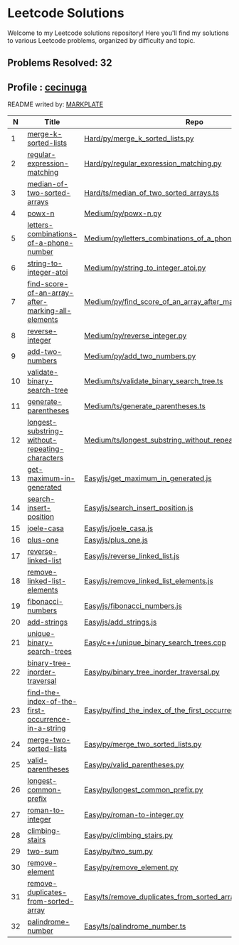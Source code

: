 

**Leetcode Solutions**
======================

  

Welcome to my Leetcode solutions repository! Here you'll find my solutions to various Leetcode problems, organized by difficulty and topic.

**Problems Resolved: 32**
-------------------------

**Profile :
[cecinuga](https://leetcode.com/u//)**
--------------------------------------------------

  

README writed by: [MARKPLATE](https://github.com/cecinuga/markplate)

| N | Title | Repo | Difficulty | Language |
| --- | --- | --- | --- | --- |
| 1 | [merge-k-sorted-lists](https://leetcode.com/problems/merge-k-sorted-lists/description/) | [Hard/py/merge\_k\_sorted\_lists.py](https://github.com/cecinuga/Leetcode/tree/main/Hard/py/merge_k_sorted_lists.py) | Hard | py |
| 2 | [regular-expression-matching](https://leetcode.com/problems/regular-expression-matching/description/) | [Hard/py/regular\_expression\_matching.py](https://github.com/cecinuga/Leetcode/tree/main/Hard/py/regular_expression_matching.py) | Hard | py |
| 3 | [median-of-two-sorted-arrays](https://leetcode.com/problems/median-of-two-sorted-arrays/description/) | [Hard/ts/median\_of\_two\_sorted\_arrays.ts](https://github.com/cecinuga/Leetcode/tree/main/Hard/ts/median_of_two_sorted_arrays.ts) | Hard | ts |
| 4 | [powx-n](https://leetcode.com/problems/powx-n/description/) | [Medium/py/powx-n.py](https://github.com/cecinuga/Leetcode/tree/main/Medium/py/powx-n.py) | Medium | py |
| 5 | [letters-combinations-of-a-phone-number](https://leetcode.com/problems/letters-combinations-of-a-phone-number/description/) | [Medium/py/letters\_combinations\_of\_a\_phone\_number.py](https://github.com/cecinuga/Leetcode/tree/main/Medium/py/letters_combinations_of_a_phone_number.py) | Medium | py |
| 6 | [string-to-integer-atoi](https://leetcode.com/problems/string-to-integer-atoi/description/) | [Medium/py/string\_to\_integer\_atoi.py](https://github.com/cecinuga/Leetcode/tree/main/Medium/py/string_to_integer_atoi.py) | Medium | py |
| 7 | [find-score-of-an-array-after-marking-all-elements](https://leetcode.com/problems/find-score-of-an-array-after-marking-all-elements/description/) | [Medium/py/find\_score\_of\_an\_array\_after\_marking\_all\_elements.py](https://github.com/cecinuga/Leetcode/tree/main/Medium/py/find_score_of_an_array_after_marking_all_elements.py) | Medium | py |
| 8 | [reverse-integer](https://leetcode.com/problems/reverse-integer/description/) | [Medium/py/reverse\_integer.py](https://github.com/cecinuga/Leetcode/tree/main/Medium/py/reverse_integer.py) | Medium | py |
| 9 | [add-two-numbers](https://leetcode.com/problems/add-two-numbers/description/) | [Medium/py/add\_two\_numbers.py](https://github.com/cecinuga/Leetcode/tree/main/Medium/py/add_two_numbers.py) | Medium | py |
| 10 | [validate-binary-search-tree](https://leetcode.com/problems/validate-binary-search-tree/description/) | [Medium/ts/validate\_binary\_search\_tree.ts](https://github.com/cecinuga/Leetcode/tree/main/Medium/ts/validate_binary_search_tree.ts) | Medium | ts |
| 11 | [generate-parentheses](https://leetcode.com/problems/generate-parentheses/description/) | [Medium/ts/generate\_parentheses.ts](https://github.com/cecinuga/Leetcode/tree/main/Medium/ts/generate_parentheses.ts) | Medium | ts |
| 12 | [longest-substring-without-repeating-characters](https://leetcode.com/problems/longest-substring-without-repeating-characters/description/) | [Medium/ts/longest\_substring\_without\_repeating\_characters.ts](https://github.com/cecinuga/Leetcode/tree/main/Medium/ts/longest_substring_without_repeating_characters.ts) | Medium | ts |
| 13 | [get-maximum-in-generated](https://leetcode.com/problems/get-maximum-in-generated/description/) | [Easy/js/get\_maximum\_in\_generated.js](https://github.com/cecinuga/Leetcode/tree/main/Easy/js/get_maximum_in_generated.js) | Easy | js |
| 14 | [search-insert-position](https://leetcode.com/problems/search-insert-position/description/) | [Easy/js/search\_insert\_position.js](https://github.com/cecinuga/Leetcode/tree/main/Easy/js/search_insert_position.js) | Easy | js |
| 15 | [joele-casa](https://leetcode.com/problems/joele-casa/description/) | [Easy/js/joele\_casa.js](https://github.com/cecinuga/Leetcode/tree/main/Easy/js/joele_casa.js) | Easy | js |
| 16 | [plus-one](https://leetcode.com/problems/plus-one/description/) | [Easy/js/plus\_one.js](https://github.com/cecinuga/Leetcode/tree/main/Easy/js/plus_one.js) | Easy | js |
| 17 | [reverse-linked-list](https://leetcode.com/problems/reverse-linked-list/description/) | [Easy/js/reverse\_linked\_list.js](https://github.com/cecinuga/Leetcode/tree/main/Easy/js/reverse_linked_list.js) | Easy | js |
| 18 | [remove-linked-list-elements](https://leetcode.com/problems/remove-linked-list-elements/description/) | [Easy/js/remove\_linked\_list\_elements.js](https://github.com/cecinuga/Leetcode/tree/main/Easy/js/remove_linked_list_elements.js) | Easy | js |
| 19 | [fibonacci-numbers](https://leetcode.com/problems/fibonacci-numbers/description/) | [Easy/js/fibonacci\_numbers.js](https://github.com/cecinuga/Leetcode/tree/main/Easy/js/fibonacci_numbers.js) | Easy | js |
| 20 | [add-strings](https://leetcode.com/problems/add-strings/description/) | [Easy/js/add\_strings.js](https://github.com/cecinuga/Leetcode/tree/main/Easy/js/add_strings.js) | Easy | js |
| 21 | [unique-binary-search-trees](https://leetcode.com/problems/unique-binary-search-trees/description/) | [Easy/c++/unique\_binary\_search\_trees.cpp](https://github.com/cecinuga/Leetcode/tree/main/Easy/c++/unique_binary_search_trees.cpp) | Easy | c++ |
| 22 | [binary-tree-inorder-traversal](https://leetcode.com/problems/binary-tree-inorder-traversal/description/) | [Easy/py/binary\_tree\_inorder\_traversal.py](https://github.com/cecinuga/Leetcode/tree/main/Easy/py/binary_tree_inorder_traversal.py) | Easy | py |
| 23 | [find-the-index-of-the-first-occurrence-in-a-string](https://leetcode.com/problems/find-the-index-of-the-first-occurrence-in-a-string/description/) | [Easy/py/find\_the\_index\_of\_the\_first\_occurrence\_in\_a\_string.py](https://github.com/cecinuga/Leetcode/tree/main/Easy/py/find_the_index_of_the_first_occurrence_in_a_string.py) | Easy | py |
| 24 | [merge-two-sorted-lists](https://leetcode.com/problems/merge-two-sorted-lists/description/) | [Easy/py/merge\_two\_sorted\_lists.py](https://github.com/cecinuga/Leetcode/tree/main/Easy/py/merge_two_sorted_lists.py) | Easy | py |
| 25 | [valid-parentheses](https://leetcode.com/problems/valid-parentheses/description/) | [Easy/py/valid\_parentheses.py](https://github.com/cecinuga/Leetcode/tree/main/Easy/py/valid_parentheses.py) | Easy | py |
| 26 | [longest-common-prefix](https://leetcode.com/problems/longest-common-prefix/description/) | [Easy/py/longest\_common\_prefix.py](https://github.com/cecinuga/Leetcode/tree/main/Easy/py/longest_common_prefix.py) | Easy | py |
| 27 | [roman-to-integer](https://leetcode.com/problems/roman-to-integer/description/) | [Easy/py/roman-to-integer.py](https://github.com/cecinuga/Leetcode/tree/main/Easy/py/roman-to-integer.py) | Easy | py |
| 28 | [climbing-stairs](https://leetcode.com/problems/climbing-stairs/description/) | [Easy/py/climbing\_stairs.py](https://github.com/cecinuga/Leetcode/tree/main/Easy/py/climbing_stairs.py) | Easy | py |
| 29 | [two-sum](https://leetcode.com/problems/two-sum/description/) | [Easy/py/two\_sum.py](https://github.com/cecinuga/Leetcode/tree/main/Easy/py/two_sum.py) | Easy | py |
| 30 | [remove-element](https://leetcode.com/problems/remove-element/description/) | [Easy/py/remove\_element.py](https://github.com/cecinuga/Leetcode/tree/main/Easy/py/remove_element.py) | Easy | py |
| 31 | [remove-duplicates-from-sorted-array](https://leetcode.com/problems/remove-duplicates-from-sorted-array/description/) | [Easy/ts/remove\_duplicates\_from\_sorted\_array.ts](https://github.com/cecinuga/Leetcode/tree/main/Easy/ts/remove_duplicates_from_sorted_array.ts) | Easy | ts |
| 32 | [palindrome-number](https://leetcode.com/problems/palindrome-number/description/) | [Easy/ts/palindrome\_number.ts](https://github.com/cecinuga/Leetcode/tree/main/Easy/ts/palindrome_number.ts) | Easy | ts |


